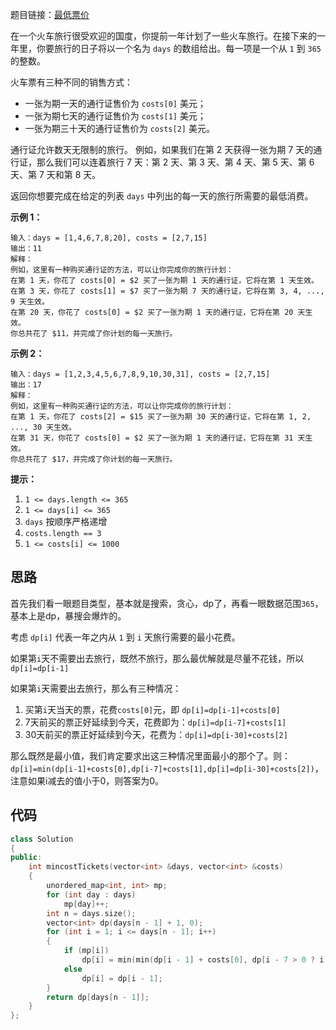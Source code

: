 题目链接：[最低票价](https://leetcode-cn.com/problems/minimum-cost-for-tickets/)

在一个火车旅行很受欢迎的国度，你提前一年计划了一些火车旅行。在接下来的一年里，你要旅行的日子将以一个名为 `days` 的数组给出。每一项是一个从 `1` 到 `365` 的整数。

火车票有三种不同的销售方式：

- 一张为期一天的通行证售价为 `costs[0]` 美元；
- 一张为期七天的通行证售价为 `costs[1]` 美元；
- 一张为期三十天的通行证售价为 `costs[2]` 美元。

通行证允许数天无限制的旅行。 例如，如果我们在第 2 天获得一张为期 7 天的通行证，那么我们可以连着旅行 7 天：第 2 天、第 3 天、第 4 天、第 5 天、第 6 天、第 7 天和第 8 天。

返回你想要完成在给定的列表 `days` 中列出的每一天的旅行所需要的最低消费。

**示例 1：**

```
输入：days = [1,4,6,7,8,20], costs = [2,7,15]
输出：11
解释： 
例如，这里有一种购买通行证的方法，可以让你完成你的旅行计划：
在第 1 天，你花了 costs[0] = $2 买了一张为期 1 天的通行证，它将在第 1 天生效。
在第 3 天，你花了 costs[1] = $7 买了一张为期 7 天的通行证，它将在第 3, 4, ..., 9 天生效。
在第 20 天，你花了 costs[0] = $2 买了一张为期 1 天的通行证，它将在第 20 天生效。
你总共花了 $11，并完成了你计划的每一天旅行。
```

**示例 2：**

```
输入：days = [1,2,3,4,5,6,7,8,9,10,30,31], costs = [2,7,15]
输出：17
解释：
例如，这里有一种购买通行证的方法，可以让你完成你的旅行计划： 
在第 1 天，你花了 costs[2] = $15 买了一张为期 30 天的通行证，它将在第 1, 2, ..., 30 天生效。
在第 31 天，你花了 costs[0] = $2 买了一张为期 1 天的通行证，它将在第 31 天生效。 
你总共花了 $17，并完成了你计划的每一天旅行。
```

**提示：**

1. `1 <= days.length <= 365`
2. `1 <= days[i] <= 365`
3. `days` 按顺序严格递增
4. `costs.length == 3`
5. `1 <= costs[i] <= 1000`

## 思路

首先我们看一眼题目类型，基本就是搜索，贪心，dp了，再看一眼数据范围`365`，基本上是dp，暴搜会爆炸的。

考虑 `dp[i]` 代表一年之内从 `1` 到  `i` 天旅行需要的最小花费。

如果第`i`天不需要出去旅行，既然不旅行，那么最优解就是尽量不花钱，所以 `dp[i]=dp[i-1]`

如果第`i`天需要出去旅行，那么有三种情况：

1. 买第`i`天当天的票，花费`costs[0]`元，即 `dp[i]=dp[i-1]+costs[0]`
2. 7天前买的票正好延续到今天，花费即为：`dp[i]=dp[i-7]+costs[1]`
3. 30天前买的票正好延续到今天，花费为：`dp[i]=dp[i-30]+costs[2]`

那么既然是最小值，我们肯定要求出这三种情况里面最小的那个了。则：`dp[i]=min(dp[i-1]+costs[0],dp[i-7]+costs[1],dp[i]=dp[i-30]+costs[2])`，注意如果i减去的值小于0，则答案为0。

## 代码

```cpp
class Solution
{
public:
    int mincostTickets(vector<int> &days, vector<int> &costs)
    {
        unordered_map<int, int> mp;
        for (int day : days)
            mp[day]++;
        int n = days.size();
        vector<int> dp(days[n - 1] + 1, 0);
        for (int i = 1; i <= days[n - 1]; i++)
        {
            if (mp[i])
                dp[i] = min(min(dp[i - 1] + costs[0], dp[i - 7 > 0 ? i - 7 : 0] + costs[1]), dp[i - 30 > 0 ? i - 30 : 0] + costs[2]);
            else
                dp[i] = dp[i - 1];
        }
        return dp[days[n - 1]];
    }
};
```

